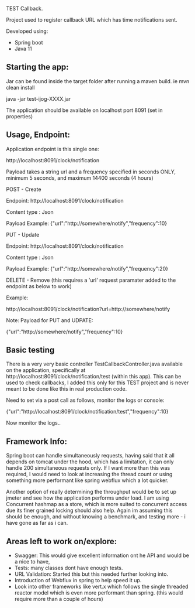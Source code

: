 TEST Callback.

Project used to register callback URL which has time notifications sent.

Developed using:

* Spring boot
* Java 11

## Starting the app:

Jar can be found inside the target folder after running a maven build. ie mvn clean install

java -jar test-ijog-XXXX.jar

The application should be available on localhost port 8091  (set in properties)

## Usage, Endpoint:

Application endpoint is this single one:

http://localhost:8091/clock/notification

Payload takes a string url and a frequency specified in seconds ONLY, minimum 5 seconds, and maximum 14400 seconds (4 hours)

POST - Create

Endpoint: http://localhost:8091/clock/notification

Content type : Json

Payload Example:  {"url":"http://somewhere/notify","frequency":10}

PUT - Update

Endpoint: http://localhost:8091/clock/notification

Content type : Json

Payload Example:  {"url":"http://somewhere/notify","frequency":20}


DELETE - Remove  (this requires a 'url' request paramater added to the endpoint as below to work)

Example:

http://localhost:8091/clock/notification?url=http://somewhere/notify

Note: Payload for PUT and UDPATE:

{"url":"http://somewhere/notify","frequency":10}

## Basic testing 

There is a very very basic controller TestCallbackController.java available on the application, specifically at
http://localhost:8091/clock/notification/test (within this app). This can be used to check callbacks, I added this only for this TEST project and is never meant to be done 
like this in real production code.

Need to set via a post call as follows, monitor the logs or console:

{"url":"http://localhost:8091/clock/notification/test","frequency":10}

Now monitor the logs..

## Framework Info:

Spring boot can handle simultaneously requests, having said that it all depends on tomcat under the hood, which has a limitation, it can only handle 200 simultaneous requests only. If I want more than this was required, I would need to look at increasing the thread count or using something more performant 
like spring webflux which a lot quicker. 

Another option of really determining the throughput would be to set up jmeter and see how the application performs under load. 
I am using Concurrent hashmap as a store, which is more suited to concurrent access due its finer grained locking should also help.
Again im assuming this should be enough, and without knowing a benchmark, and testing more - i have gone as far as i can.

## Areas left to work on/explore:

* Swagger: This would give excellent information ont he API and would be a nice to have,
* Tests: many classes dont have enough tests.
* URL Validation: Started this but this needed further looking into.
* Introduction of Webflux in spring to help speed it up.
* Look into other frameworks like vert.x which follows the single threaded reactor model which is even more performant than spring. (this would require more than a couple of hours)


